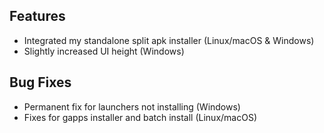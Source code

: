 ## Features
- Integrated my standalone split apk installer (Linux/macOS & Windows)
- Slightly increased UI height (Windows)
## Bug Fixes
- Permanent fix for launchers not installing (Windows)
- Fixes for gapps installer and batch install (Linux/macOS)
